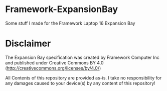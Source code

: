 # Framework-ExpansionBay
Some stuff I made for the Framework Laptop 16 Expansion Bay

# Disclaimer
The Expansion Bay specification was created by Framework Computer Inc and published under Creative Commons BY 4.0 (http://creativecommons.org/licenses/by/4.0/)

All Contents of this repository are provided as-is. I take no responsibility for any damages caused to your device(s) by any content of this repository!


